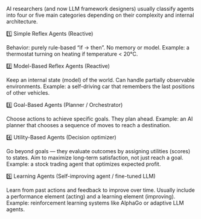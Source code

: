 AI researchers (and now LLM framework designers) usually classify agents into four or five main categories depending on their complexity and internal architecture.

1️⃣ Simple Reflex Agents (Reactive)

Behavior: purely rule-based “if → then”.
No memory or model.
Example: a thermostat turning on heating if temperature < 20°C.

2️⃣ Model-Based Reflex Agents (Reactive)

Keep an internal state (model) of the world.
Can handle partially observable environments.
Example: a self-driving car that remembers the last positions of other vehicles.

3️⃣ Goal-Based Agents (Planner / Orchestrator)

Choose actions to achieve specific goals.
They plan ahead.
Example: an AI planner that chooses a sequence of moves to reach a destination.

4️⃣ Utility-Based Agents (Decision optimizer)

Go beyond goals — they evaluate outcomes by assigning utilities (scores) to states.
Aim to maximize long-term satisfaction, not just reach a goal.
Example: a stock trading agent that optimizes expected profit.

5️⃣ Learning Agents (Self-improving agent / fine-tuned LLM)

Learn from past actions and feedback to improve over time.
Usually include a performance element (acting) and a learning element (improving).
Example: reinforcement learning systems like AlphaGo or adaptive LLM agents.
